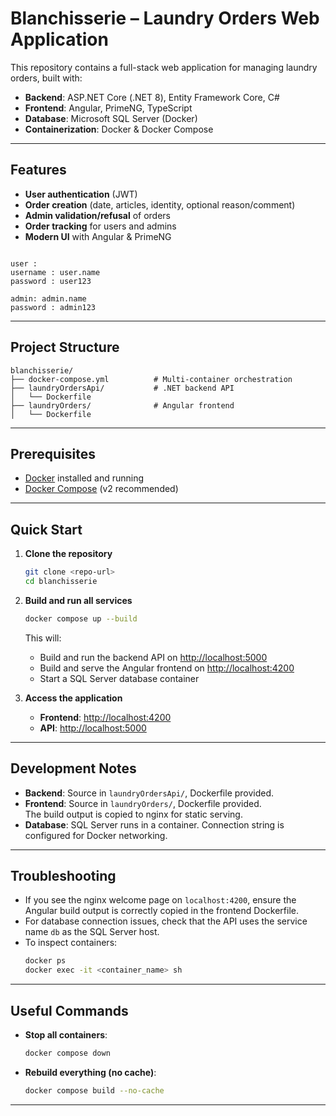 # Blanchisserie – Laundry Orders Web Application

This repository contains a full-stack web application for managing laundry orders, built with:

- **Backend**: ASP.NET Core (.NET 8), Entity Framework Core, C#
- **Frontend**: Angular, PrimeNG, TypeScript
- **Database**: Microsoft SQL Server (Docker)
- **Containerization**: Docker & Docker Compose

---

## Features

- **User authentication** (JWT)
- **Order creation** (date, articles, identity, optional reason/comment)
- **Admin validation/refusal** of orders
- **Order tracking** for users and admins
- **Modern UI** with Angular & PrimeNG

```

user :
username : user.name 
password : user123

admin: admin.name
password : admin123
```

---

## Project Structure

```
blanchisserie/
├── docker-compose.yml          # Multi-container orchestration
├── laundryOrdersApi/           # .NET backend API
│   └── Dockerfile
├── laundryOrders/              # Angular frontend
│   └── Dockerfile
```

---

## Prerequisites

- [Docker](https://www.docker.com/products/docker-desktop) installed and running
- [Docker Compose](https://docs.docker.com/compose/) (v2 recommended)

---

## Quick Start

1. **Clone the repository**
   ```bash
   git clone <repo-url>
   cd blanchisserie
   ```

2. **Build and run all services**
   ```bash
   docker compose up --build
   ```
   This will:
   - Build and run the backend API on [http://localhost:5000](http://localhost:5000)
   - Build and serve the Angular frontend on [http://localhost:4200](http://localhost:4200)
   - Start a SQL Server database container

3. **Access the application**
   - **Frontend**: [http://localhost:4200](http://localhost:4200)
   - **API**: [http://localhost:5000](http://localhost:5000)

---

## Development Notes

- **Backend**: Source in `laundryOrdersApi/`, Dockerfile provided.
- **Frontend**: Source in `laundryOrders/`, Dockerfile provided.  
  The build output is copied to nginx for static serving.
- **Database**: SQL Server runs in a container. Connection string is configured for Docker networking.

---

## Troubleshooting

- If you see the nginx welcome page on `localhost:4200`, ensure the Angular build output is correctly copied in the frontend Dockerfile.
- For database connection issues, check that the API uses the service name `db` as the SQL Server host.
- To inspect containers:
  ```bash
  docker ps
  docker exec -it <container_name> sh
  ```

---

## Useful Commands

- **Stop all containers**:  
  ```bash
  docker compose down
  ```
- **Rebuild everything (no cache)**:  
  ```bash
  docker compose build --no-cache
  ```

---